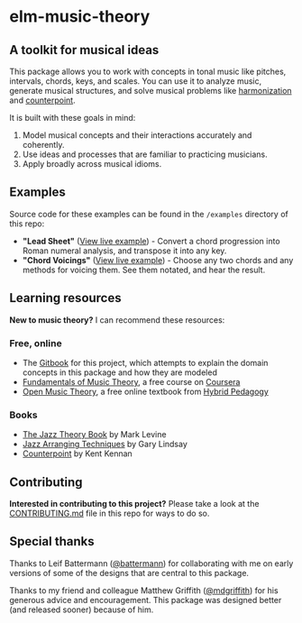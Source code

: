 # elm-music-theory

## A toolkit for musical ideas

This package allows you to work with concepts in tonal music like pitches, intervals, chords, keys, and scales. You can use it to analyze music, generate musical structures, and solve musical problems like [harmonization](https://en.wikipedia.org/wiki/Harmonization) and [counterpoint](https://en.wikipedia.org/wiki/Counterpoint).

It is built with these goals in mind:

1. Model musical concepts and their interactions accurately and coherently.
2. Use ideas and processes that are familiar to practicing musicians.
3. Apply broadly across musical idioms.

## Examples

Source code for these examples can be found in the `/examples` directory of this repo:

- **"Lead Sheet"** ([View live example](https://duncanmalashock.github.io/elm-music-theory-examples/lead-sheet/)) - Convert a chord progression into Roman numeral analysis, and transpose it into any key. 
- **"Chord Voicings"**  ([View live example](https://duncanmalashock.github.io/elm-music-theory-examples/chord-voicings/)) - Choose any two chords and any methods for voicing them. See them notated, and hear the result.  

## Learning resources

**New to music theory?** I can recommend these resources:

### Free, online

- The [Gitbook](https://duncanmalashock.gitbook.io/music-theory/) for this project, which attempts to explain the domain concepts in this package and how they are modeled
- [Fundamentals of Music Theory](https://www.coursera.org/learn/edinburgh-music-theory/), a free course on [Coursera](https://www.coursera.org/)
- [Open Music Theory](http://openmusictheory.com/), a free online textbook from [Hybrid Pedagogy](https://hybridpedagogy.org/)

### Books

- [The Jazz Theory Book](https://www.worldcat.org/title/jazz-theory-book/oclc/981421631) by Mark Levine
- [Jazz Arranging Techniques](http://lindsayjazz.com/jazz-arranging-techniques/) by Gary Lindsay
- [Counterpoint](https://www.worldcat.org/title/counterpoint-based-on-eighteenth-century-practice/oclc/726187199) by Kent Kennan

## Contributing

**Interested in contributing to this project?** Please take a look at the [CONTRIBUTING.md](https://github.com/duncanmalashock/elm-music-theory/blob/master/CONTRIBUTING.md) file in this repo for ways to do so. 

## Special thanks

Thanks to Leif Battermann ([@battermann](https://github.com/battermann)) for collaborating with me on early versions of some of the designs that are central to this package.  

Thanks to my friend and colleague Matthew Griffith ([@mdgriffith](https://github.com/mdgriffith)) for his generous advice and encouragement. This package was designed better (and released sooner) because of him.

